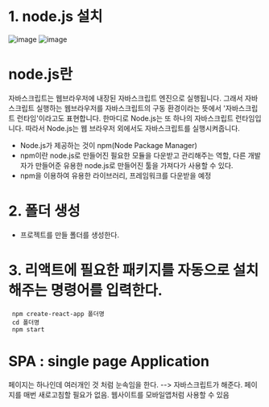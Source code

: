 # 1. node.js 설치
![image](https://github.com/dddd1215/react_basic/assets/129017020/58ed32cd-6b33-4817-a1ca-293db3aea9cb)
![image](https://github.com/dddd1215/react_basic/assets/129017020/1ed90047-77f8-4806-992f-32ce5183a5cc)

# node.js란
자바스크립트는 웹브라우저에 내장된 자바스크립트 엔진으로 실행됩니다. 그래서 자바스크립트 실행하는 웹브라우저를 자바스크립트의 구동 환경이라는 뜻에서 '자바스크립트 런타임'이라고도 표현합니다.
한마디로 Node.js는 또 하나의 자바스크립트 런타임입니다. 따라서 Node.js는 웹 브라우저 외에서도 자바스크립트를 실행시켜줍니다.

* Node.js가 제공하는 것이 npm(Node Package Manager)
* npm이란 node.js로 만들어진 필요한 모듈을 다운받고 관리해주는 역할, 다른 개발자가 만들어준 유용한 node.js로 만들어진 툴을 가져다가 사용할 수 있다.
* npm을 이용하여 유용한 라이브러리, 프레임워크를 다운받을 예정

# 2. 폴더 생성
  * 프로젝트를 만들 폴더를 생성한다.
# 3. 리액트에 필요한 패키지를 자동으로 설치해주는 명령어를 입력한다.

     npm create-react-app 폴더명
     cd 폴더명
     npm start

# SPA : single page Application
 페이지는 하나인데 여러개인 것 처럼 눈속임을 한다. --> 자바스크립트가 해준다. 페이지를 매번 새로고침할 필요가 없음.
 웹사이트를 모바일앱처럼 사용할 수 있음
